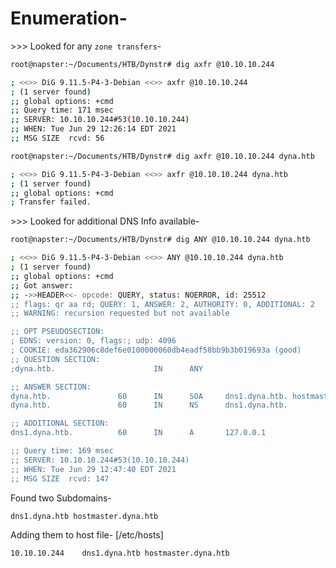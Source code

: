 # Enumeration-

\>>> Looked for any  `zone transfers`-

```bash
root@napster:~/Documents/HTB/Dynstr# dig axfr @10.10.10.244

; <<>> DiG 9.11.5-P4-3-Debian <<>> axfr @10.10.10.244
; (1 server found)
;; global options: +cmd
;; Query time: 171 msec
;; SERVER: 10.10.10.244#53(10.10.10.244)
;; WHEN: Tue Jun 29 12:26:14 EDT 2021
;; MSG SIZE  rcvd: 56

root@napster:~/Documents/HTB/Dynstr# dig axfr @10.10.10.244 dyna.htb

; <<>> DiG 9.11.5-P4-3-Debian <<>> axfr @10.10.10.244 dyna.htb
; (1 server found)
;; global options: +cmd
; Transfer failed.
```

\>>> Looked for additional DNS Info available-

```bash
root@napster:~/Documents/HTB/Dynstr# dig ANY @10.10.10.244 dyna.htb

; <<>> DiG 9.11.5-P4-3-Debian <<>> ANY @10.10.10.244 dyna.htb
; (1 server found)
;; global options: +cmd
;; Got answer:
;; ->>HEADER<<- opcode: QUERY, status: NOERROR, id: 25512
;; flags: qr aa rd; QUERY: 1, ANSWER: 2, AUTHORITY: 0, ADDITIONAL: 2
;; WARNING: recursion requested but not available

;; OPT PSEUDOSECTION:
; EDNS: version: 0, flags:; udp: 4096
; COOKIE: eda362906c8def6e0100000060db4eadf58bb9b3b019693a (good)
;; QUESTION SECTION:
;dyna.htb.                      IN      ANY

;; ANSWER SECTION:
dyna.htb.               60      IN      SOA     dns1.dyna.htb. hostmaster.dyna.htb. 2021030304 21600 3600 604800 60
dyna.htb.               60      IN      NS      dns1.dyna.htb.

;; ADDITIONAL SECTION:
dns1.dyna.htb.          60      IN      A       127.0.0.1

;; Query time: 169 msec
;; SERVER: 10.10.10.244#53(10.10.10.244)
;; WHEN: Tue Jun 29 12:47:40 EDT 2021
;; MSG SIZE  rcvd: 147
```

Found  two Subdomains-

`dns1.dyna.htb hostmaster.dyna.htb`

Adding them to host file-				[/etc/hosts]

`10.10.10.244    dns1.dyna.htb hostmaster.dyna.htb`

